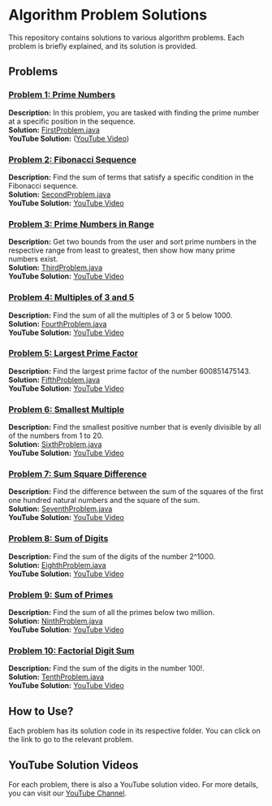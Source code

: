 # Algorithm Problem Solutions

This repository contains solutions to various algorithm problems. Each problem is briefly explained, and its solution is provided.

## Problems

### [Problem 1: Prime Numbers](link_to_first_problem)
**Description:** In this problem, you are tasked with finding the prime number at a specific position in the sequence.  
**Solution:** [FirstProblem.java]([master/src/FirstProblem.java](https://github.com/erdemserhat/projectEulerAlgorithms/blob/master/src/FirstProblem.java))  
**YouTube Solution:** ([YouTube Video](https://www.youtube.com/watch?v=scweD1w9udE&t=5s))

### [Problem 2: Fibonacci Sequence](link_to_second_problem)
**Description:** Find the sum of terms that satisfy a specific condition in the Fibonacci sequence.  
**Solution:** [SecondProblem.java](link_to_code)  
**YouTube Solution:** [YouTube Video](link_to_youtube_second_problem)

### [Problem 3: Prime Numbers in Range](link_to_third_problem)
**Description:** Get two bounds from the user and sort prime numbers in the respective range from least to greatest, then show how many prime numbers exist.  
**Solution:** [ThirdProblem.java](link_to_code)  
**YouTube Solution:** [YouTube Video](link_to_youtube_third_problem)

### [Problem 4: Multiples of 3 and 5](link_to_fourth_problem)
**Description:** Find the sum of all the multiples of 3 or 5 below 1000.  
**Solution:** [FourthProblem.java](link_to_code)  
**YouTube Solution:** [YouTube Video](link_to_youtube_fourth_problem)

### [Problem 5: Largest Prime Factor](link_to_fifth_problem)
**Description:** Find the largest prime factor of the number 600851475143.  
**Solution:** [FifthProblem.java](link_to_code)  
**YouTube Solution:** [YouTube Video](link_to_youtube_fifth_problem)

### [Problem 6: Smallest Multiple](link_to_sixth_problem)
**Description:** Find the smallest positive number that is evenly divisible by all of the numbers from 1 to 20.  
**Solution:** [SixthProblem.java](link_to_code)  
**YouTube Solution:** [YouTube Video](link_to_youtube_sixth_problem)

### [Problem 7: Sum Square Difference](link_to_seventh_problem)
**Description:** Find the difference between the sum of the squares of the first one hundred natural numbers and the square of the sum.  
**Solution:** [SeventhProblem.java](link_to_code)  
**YouTube Solution:** [YouTube Video](link_to_youtube_seventh_problem)

### [Problem 8: Sum of Digits](link_to_eighth_problem)
**Description:** Find the sum of the digits of the number 2^1000.  
**Solution:** [EighthProblem.java](link_to_code)  
**YouTube Solution:** [YouTube Video](link_to_youtube_eighth_problem)

### [Problem 9: Sum of Primes](link_to_ninth_problem)
**Description:** Find the sum of all the primes below two million.  
**Solution:** [NinthProblem.java](link_to_code)  
**YouTube Solution:** [YouTube Video](link_to_youtube_ninth_problem)

### [Problem 10: Factorial Digit Sum](link_to_tenth_problem)
**Description:** Find the sum of the digits in the number 100!.  
**Solution:** [TenthProblem.java](link_to_code)  
**YouTube Solution:** [YouTube Video](link_to_youtube_tenth_problem)

## How to Use?

Each problem has its solution code in its respective folder. You can click on the link to go to the relevant problem.

## YouTube Solution Videos

For each problem, there is also a YouTube solution video. For more details, you can visit our [YouTube Channel](link_to_youtube_channel).
